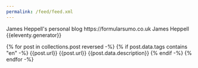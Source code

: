 ```yaml
---
permalink: /feed/feed.xml
---
```

<?xml version="1.0" encoding="UTF-8"?>
<rss version="2.0">
    <channel>
        <title>FormularSumo</title>
        <subtitle>James Heppell's personal blog</subtitle>
        <link href="https://formularsumo.co.uk/feed/feed.xml" rel="self" type="application/rss+xml"/>
        <link href="https://formularsumo.co.uk/blog/"/>
        <id>https://formularsumo.co.uk</id>
        <author>
            <name>James Heppell</name>
        </author>
        <generator>{{eleventy.generator}}</generator>
        
{% for post in collections.post reversed -%}
    {% if post.data.tags contains "en" -%}
        <item>
            <title>{{post.data.title}}</title>
            <link>{{post.url}}</link>
            <id>{{post.url}}</id>
            <description>{{post.data.description}}</description>
        </item>
    {% endif -%}
{% endfor -%}
    </channel>
</rss>